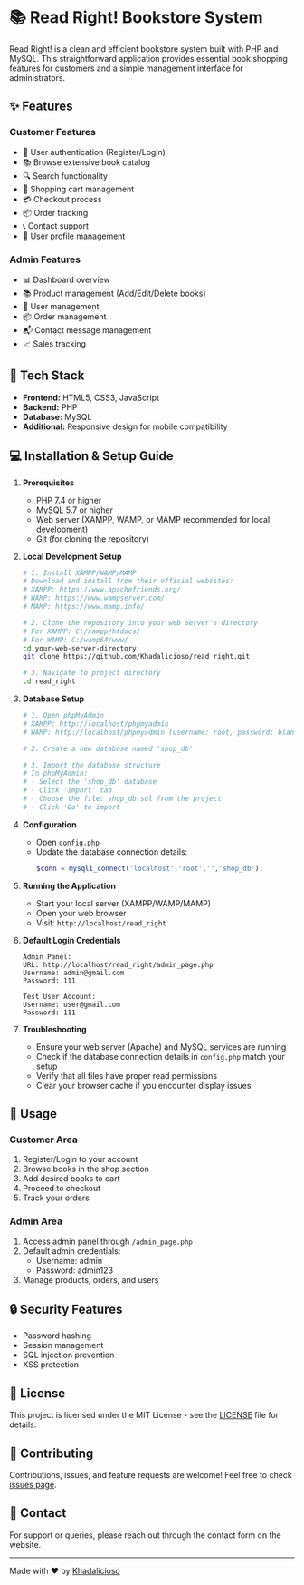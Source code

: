 # 📚 Read Right! Bookstore System

Read Right! is a clean and efficient bookstore system built with PHP and MySQL. This straightforward application provides essential book shopping features for customers and a simple management interface for administrators.

## ✨ Features

### Customer Features
- 🔐 User authentication (Register/Login)
- 📚 Browse extensive book catalog
- 🔍 Search functionality
- 🛒 Shopping cart management
- 💳 Checkout process
- 📦 Order tracking
- 📞 Contact support
- 👤 User profile management

### Admin Features
- 📊 Dashboard overview
- 📚 Product management (Add/Edit/Delete books)
- 👥 User management
- 📦 Order management
- 📬 Contact message management
- 📈 Sales tracking

## 🚀 Tech Stack

- **Frontend:** HTML5, CSS3, JavaScript
- **Backend:** PHP
- **Database:** MySQL
- **Additional:** Responsive design for mobile compatibility

## 💻 Installation & Setup Guide

1. **Prerequisites**
   - PHP 7.4 or higher
   - MySQL 5.7 or higher
   - Web server (XAMPP, WAMP, or MAMP recommended for local development)
   - Git (for cloning the repository)

2. **Local Development Setup**
   ```bash
   # 1. Install XAMPP/WAMP/MAMP
   # Download and install from their official websites:
   # XAMPP: https://www.apachefriends.org/
   # WAMP: https://www.wampserver.com/
   # MAMP: https://www.mamp.info/

   # 2. Clone the repository into your web server's directory
   # For XAMPP: C:/xampp/htdocs/
   # For WAMP: C:/wamp64/www/
   cd your-web-server-directory
   git clone https://github.com/Khadalicioso/read_right.git

   # 3. Navigate to project directory
   cd read_right
   ```

3. **Database Setup**
   ```bash
   # 1. Open phpMyAdmin
   # XAMPP: http://localhost/phpmyadmin
   # WAMP: http://localhost/phpmyadmin (username: root, password: blank by default)

   # 2. Create a new database named 'shop_db'
   
   # 3. Import the database structure
   # In phpMyAdmin:
   # - Select the 'shop_db' database
   # - Click 'Import' tab
   # - Choose the file: shop_db.sql from the project
   # - Click 'Go' to import
   ```

4. **Configuration**
   - Open `config.php`
   - Update the database connection details:
     ```php
     $conn = mysqli_connect('localhost','root','','shop_db');
     ```

5. **Running the Application**
   - Start your local server (XAMPP/WAMP/MAMP)
   - Open your web browser
   - Visit: `http://localhost/read_right`

6. **Default Login Credentials**
   ```
   Admin Panel:
   URL: http://localhost/read_right/admin_page.php
   Username: admin@gmail.com
   Password: 111

   Test User Account:
   Username: user@gmail.com
   Password: 111
   ```

7. **Troubleshooting**
   - Ensure your web server (Apache) and MySQL services are running
   - Check if the database connection details in `config.php` match your setup
   - Verify that all files have proper read permissions
   - Clear your browser cache if you encounter display issues

## 📱 Usage

### Customer Area
1. Register/Login to your account
2. Browse books in the shop section
3. Add desired books to cart
4. Proceed to checkout
5. Track your orders

### Admin Area
1. Access admin panel through `/admin_page.php`
2. Default admin credentials:
   - Username: admin
   - Password: admin123
3. Manage products, orders, and users

## 🔒 Security Features

- Password hashing
- Session management
- SQL injection prevention
- XSS protection

## 📄 License

This project is licensed under the MIT License - see the [LICENSE](LICENSE) file for details.

## 🤝 Contributing

Contributions, issues, and feature requests are welcome! Feel free to check [issues page](https://github.com/Khadalicioso/read_right/issues).

## 📧 Contact

For support or queries, please reach out through the contact form on the website.

---
Made with ❤️ by [Khadalicioso](https://github.com/khadalicioso)
